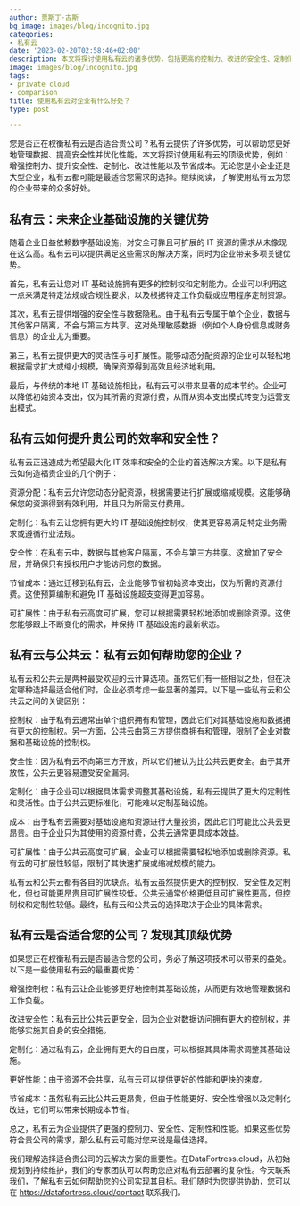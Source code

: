 ```yaml
---
author: 贾斯丁·古斯
bg_image: images/blog/incognito.jpg
categories:
- 私有云
date: '2023-02-20T02:58:46+02:00'
description: 本文将探讨使用私有云的诸多优势，包括更高的控制力、改进的安全性、定制化功能、更佳性能以及成本节约。无论您是小型企业还是大型企业，私有云可能都是满足您需求的理想选择。
image: images/blog/incognito.jpg
tags:
- private cloud
- comparison
title: 使用私有云对企业有什么好处？
type: post

---
```

您是否正在权衡私有云是否适合贵公司？私有云提供了许多优势，可以帮助您更好地管理数据、提高安全性并优化性能。本文将探讨使用私有云的顶级优势，例如：增强控制力、提升安全性、定制化、改进性能以及节省成本。无论您是小企业还是大型企业，私有云都可能是最适合您需求的选择。继续阅读，了解使用私有云为您的企业带来的众多好处。

## 私有云：未来企业基础设施的关键优势

随着企业日益依赖数字基础设施，对安全可靠且可扩展的 IT 资源的需求从未像现在这么高。私有云可以提供满足这些需求的解决方案，同时为企业带来多项关键优势。

首先，私有云让您对 IT 基础设施拥有更多的控制权和定制能力。企业可以利用这一点来满足特定法规或合规性要求，以及根据特定工作负载或应用程序定制资源。

其次，私有云提供增强的安全性与数据隐私。由于私有云专属于单个企业，数据与其他客户隔离，不会与第三方共享。这对处理敏感数据（例如个人身份信息或财务信息）的企业尤为重要。

第三，私有云提供更大的灵活性与可扩展性。能够动态分配资源的企业可以轻松地根据需求扩大或缩小规模，确保资源得到高效且经济地利用。

最后，与传统的本地 IT 基础设施相比，私有云可以带来显著的成本节约。企业可以降低初始资本支出，仅为其所需的资源付费，从而从资本支出模式转变为运营支出模式。

## 私有云如何提升贵公司的效率和安全性？

私有云正迅速成为希望最大化 IT 效率和安全的企业的首选解决方案。以下是私有云如何造福贵企业的几个例子：

资源分配：私有云允许您动态分配资源，根据需要进行扩展或缩减规模。这能够确保您的资源得到有效利用，并且只为所需支付费用。

定制化：私有云让您拥有更大的 IT 基础设施控制权，使其更容易满足特定业务需求或遵循行业法规。

安全性：在私有云中，数据与其他客户隔离，不会与第三方共享。这增加了安全层，并确保只有授权用户才能访问您的数据。

节省成本：通过迁移到私有云，企业能够节省初始资本支出，仅为所需的资源付费。这使预算编制和避免 IT 基础设施超支变得更加容易。

可扩展性：由于私有云高度可扩展，您可以根据需要轻松地添加或删除资源。这使您能够跟上不断变化的需求，并保持 IT 基础设施的最新状态。

## 私有云与公共云：私有云如何帮助您的企业？

私有云和公共云是两种最受欢迎的云计算选项。虽然它们有一些相似之处，但在决定哪种选择最适合他们时，企业必须考虑一些显著的差异。以下是一些私有云和公共云之间的关键区别：

控制权：由于私有云通常由单个组织拥有和管理，因此它们对其基础设施和数据拥有更大的控制权。另一方面，公共云由第三方提供商拥有和管理，限制了企业对数据和基础设施的控制权。

安全性：因为私有云不向第三方开放，所以它们被认为比公共云更安全。由于其开放性，公共云更容易遭受安全漏洞。

定制化：由于企业可以根据具体需求调整其基础设施，私有云提供了更大的定制性和灵活性。由于公共云更标准化，可能难以定制基础设施。

成本：由于私有云需要对基础设施和资源进行大量投资，因此它们可能比公共云更昂贵。由于企业只为其使用的资源付费，公共云通常更具成本效益。

可扩展性：由于公共云高度可扩展，企业可以根据需要轻松地添加或删除资源。私有云的可扩展性较低，限制了其快速扩展或缩减规模的能力。

私有云和公共云都有各自的优缺点。私有云虽然提供更大的控制权、安全性及定制化，但也可能更昂贵且可扩展性较低。公共云通常价格更低且可扩展性更高，但控制权和定制性较低。最终，私有云和公共云的选择取决于企业的具体需求。

## 私有云是否适合您的公司？发现其顶级优势

如果您正在权衡私有云是否最适合您的公司，务必了解这项技术可以带来的益处。以下是一些使用私有云的最重要优势：

增强控制权：私有云让企业能够更好地控制其基础设施，从而更有效地管理数据和工作负载。

改进安全性：私有云比公共云更安全，因为企业对数据访问拥有更大的控制权，并能够实施其自身的安全措施。

定制化：通过私有云，企业拥有更大的自由度，可以根据其具体需求调整其基础设施。

更好性能：由于资源不会共享，私有云可以提供更好的性能和更快的速度。

节省成本：虽然私有云比公共云更昂贵，但由于性能更好、安全性增强以及定制化改进，它们可以带来长期成本节省。

总之，私有云为企业提供了更强的控制力、安全性、定制性和性能。如果这些优势符合贵公司的需求，那么私有云可能对您来说是最佳选择。

我们理解选择适合贵公司的云解决方案的重要性。在DataFortress.cloud，从初始规划到持续维护，我们的专家团队可以帮助您应对私有云部署的复杂性。今天联系我们，了解私有云如何帮助您的公司实现其目标。我们随时为您提供协助，您可以在 https://datafortress.cloud/contact 联系我们。

